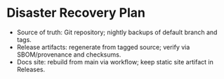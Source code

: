 # Disaster Recovery Plan
- Source of truth: Git repository; nightly backups of default branch and tags.
- Release artifacts: regenerate from tagged source; verify via SBOM/provenance and checksums.
- Docs site: rebuild from main via workflow; keep static site artifact in Releases.
